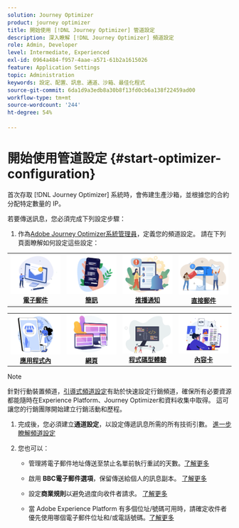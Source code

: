 ```yaml
---
solution: Journey Optimizer
product: journey optimizer
title: 開始使用 [!DNL Journey Optimizer] 管道設定
description: 深入瞭解 [!DNL Journey Optimizer] 頻道設定
role: Admin, Developer
level: Intermediate, Experienced
exl-id: 0964a484-f957-4aae-a571-61b2a1615026
feature: Application Settings
topic: Administration
keywords: 設定、配置、訊息、通道、沙箱、最佳化程式
source-git-commit: 6da1d9a3edb8a30b8f13fd0cb6a138f22459ad00
workflow-type: tm+mt
source-wordcount: '244'
ht-degree: 54%

---
```



# 開始使用管道設定 {#start-optimizer-configuration}

首次存取 [!DNL Journey Optimizer] 系統時，會佈建生產沙箱，並根據您的合約分配特定數量的 IP。


若要傳送訊息，您必須完成下列設定步驟：

1. 作為[Adobe Journey Optimizer系統管理員](../start/path/administrator.md)，定義您的頻道設定。 請在下列頁面瞭解如何設定這些設定：

<table style="table-layout:fixed"><tr style="border: 0;">
<td><a href="../email/get-started-email-config.md"><img alt="電子郵件" src="../channels/assets/do-not-localize/email.png"></a>
<div align="center"><a href="../email/get-started-email-config.md"><strong>電子郵件</strong></a></div></td>
<td><a href="../sms/sms-configuration.md"><img alt="簡訊" src="../channels/assets/do-not-localize/sms.png"></a>
<div align="center"><a href="../sms/sms-configuration.md"><strong>簡訊</strong></a></div></td>
<td><a href="../push/push-configuration.md"><img alt="推播" src="../channels/assets/do-not-localize/push.png"></a>
<div align="center"><a href="../push/push-configuration.md"><strong>推播通知</strong></a></div></td>
<td><a href="../direct-mail/direct-mail-configuration.md"><img alt="直接郵件" src="../channels/assets/do-not-localize/direct-mail.jpg"></a>
<div align="center"><a href="../direct-mail/direct-mail-configuration.md"><strong>直接郵件</strong></a></div></td>
</tr></table>

<table style="table-layout:fixed"><tr style="border: 0;">
<td><a href="../in-app/inapp-configuration.md"><img alt="應用程式內" src="../channels/assets/do-not-localize/inapp.jpg"></a>
<div align="center"><a href="../in-app/inapp-configuration.md"><strong>應用程式內</strong></a></div></td>
<td><a href="../web/web-configuration.md"><img alt="網頁" src="../channels/assets/do-not-localize/web.jpg"></a>
<div align="center"><a href="../web/web-configuration.md"><strong>網頁</strong></a></div></td>
<td><a href="../code-based/code-based-configuration.md"><img alt="程式碼型體驗" src="../channels/assets/do-not-localize/code.png"></a>
<div align="center"><a href="../code-based/code-based-configuration.md"><strong>程式碼型體驗</strong></a></div></td>
<td><a href="../content-card/content-card-configuration-prereq.md"><img alt="內容卡" src="../channels/assets/do-not-localize/cards.png"></a>
<div align="center"><a href="../content-card/content-card-configuration-prereq.md"><strong>內容卡</strong></a></div></td>
</tr></table>

>[!NOTE]
>
>針對行動裝置頻道，[引導式頻道設定](set-mobile-config.md)有助於快速設定行銷頻道，確保所有必要資源都能隨時在Experience Platform、Journey Optimizer和資料收集中取得。 這可讓您的行銷團隊開始建立行銷活動和歷程。

1. 完成後，您必須建立&#x200B;**通道設定**，以設定傳遞訊息所需的所有技術引數。 [進一步瞭解頻道設定](channel-surfaces.md)

1. 您也可以：

   * 管理將電子郵件地址傳送至禁止名單前執行重試的天數。[了解更多](manage-suppression-list.md)

   * 啟用 **BBC電子郵件選項**，保留傳送給個人的訊息副本。 [了解更多](archiving-support.md#enable-bcc)

   * 設定&#x200B;**商業規則**&#x200B;以避免過度向收件者請求。 [了解更多](../conflict-prioritization/rule-sets.md)

   * 當 Adobe Experience Platform 有多個位址/號碼可用時，請確定收件者優先使用哪個電子郵件位址和/或電話號碼。[了解更多](primary-email-addresses.md)
